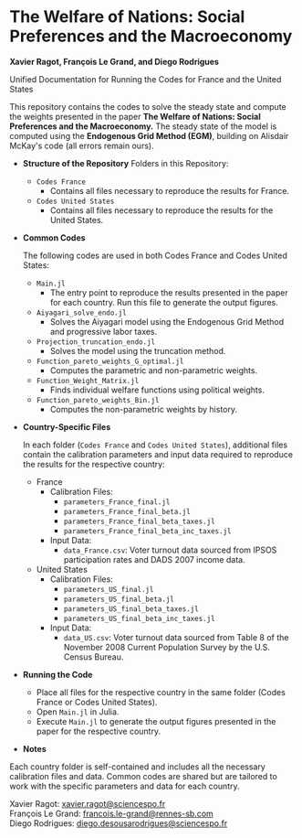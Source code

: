 # The Welfare of Nations: Social Preferences and the Macroeconomy
**Xavier Ragot, François Le Grand, and Diego Rodrigues**

Unified Documentation for Running the Codes for France and the United States

This repository contains the codes to solve the steady state and compute the weights presented in the paper **The Welfare of Nations: Social Preferences and the Macroeconomy.** The steady state of the model is computed using the **Endogenous Grid Method (EGM)**, building on Alisdair McKay's code (all errors remain ours).

- **Structure of the Repository**
  Folders in this Repository:
  
	- `Codes France`
		- Contains all files necessary to reproduce the results for France.
  	- `Codes United States`
  		- Contains all files necessary to reproduce the results for the United States.
  	   
- **Common Codes**
  
	The following codes are used in both Codes France and Codes United States:
	- `Main.jl`
		- The entry point to reproduce the results presented in the paper for each country. Run this file to generate the output figures. 
	- `Aiyagari_solve_endo.jl`
		- Solves the Aiyagari model using the Endogenous Grid Method and progressive labor taxes. 
	- `Projection_truncation_endo.jl`
		- Solves the model using the truncation method. 
	- `Function_pareto_weights_G_optimal.jl`
		- Computes the parametric and non-parametric weights. 
	- `Function_Weight_Matrix.jl`
		- Finds individual welfare functions using political weights. 
	- `Function_pareto_weights_Bin.jl`
		- Computes the non-parametric weights by history. 
  
- **Country-Specific Files**
  
	In each folder (`Codes France` and `Codes United States`), additional files contain the calibration parameters and input data required to reproduce the results for the respective country:

	- France
		- Calibration Files:
			- `parameters_France_final.jl` 
			- `parameters_France_final_beta.jl` 
			- `parameters_France_final_beta_taxes.jl` 
			- `parameters_France_final_beta_inc_taxes.jl` 
	 	- Input Data:
			- `data_France.csv`: Voter turnout data sourced from IPSOS participation rates and DADS 2007 income data. 
  	 - United States
		- Calibration Files:
			- `parameters_US_final.jl` 
			- `parameters_US_final_beta.jl`
			- `parameters_US_final_beta_taxes.jl`
			- `parameters_US_final_beta_inc_taxes.jl`
		- Input Data:
			- `data_US.csv`: Voter turnout data sourced from Table 8 of the November 2008 Current Population Survey by the U.S. Census Bureau. 
   
- **Running the Code**
	- Place all files for the respective country in the same folder (Codes France or Codes United States). 
	- Open `Main.jl` in Julia. 
	- Execute `Main.jl` to generate the output figures presented in the paper for the respective country.

 
- **Notes**
  
Each country folder is self-contained and includes all the necessary calibration files and data. Common codes are shared but are tailored to work with the specific parameters and data for each country. 

Xavier Ragot: xavier.ragot@sciencespo.fr\
François Le Grand: francois.le-grand@rennes-sb.com\
Diego Rodrigues: diego.desousarodrigues@sciencespo.fr
